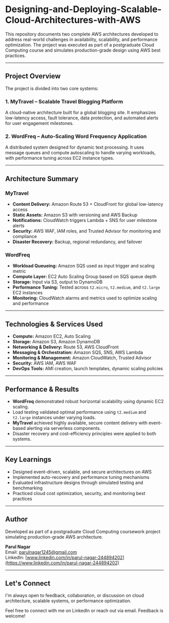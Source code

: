 # Designing-and-Deploying-Scalable-Cloud-Architectures-with-AWS

This repository documents two complete AWS architectures developed to address real-world challenges in availability, scalability, and performance optimization. The project was executed as part of a postgraduate Cloud Computing course and simulates production-grade design using AWS best practices.

---

## Project Overview

The project is divided into two core systems:

### 1. **MyTravel – Scalable Travel Blogging Platform**
A cloud-native architecture built for a global blogging site. It emphasizes low-latency access, fault tolerance, data protection, and automated alerts for user engagement milestones.

### 2. **WordFreq – Auto-Scaling Word Frequency Application**
A distributed system designed for dynamic text processing. It uses message queues and compute autoscaling to handle varying workloads, with performance tuning across EC2 instance types.

---

## Architecture Summary

### MyTravel

- **Content Delivery:** Amazon Route 53 + CloudFront for global low-latency access
- **Static Assets:** Amazon S3 with versioning and AWS Backup
- **Notifications:** CloudWatch triggers Lambda + SNS for user milestone alerts
- **Security:** AWS WAF, IAM roles, and Trusted Advisor for monitoring and compliance
- **Disaster Recovery:** Backup, regional redundancy, and failover

### WordFreq

- **Workload Queueing:** Amazon SQS used as input trigger and scaling metric
- **Compute Layer:** EC2 Auto Scaling Group based on SQS queue depth
- **Storage:** Input via S3, output to DynamoDB
- **Performance Tuning:** Tested across `t2.micro`, `t2.medium`, and `t2.large` EC2 instances
- **Monitoring:** CloudWatch alarms and metrics used to optimize scaling and performance

---

## Technologies & Services Used

- **Compute:** Amazon EC2, Auto Scaling
- **Storage:** Amazon S3, Amazon DynamoDB
- **Networking & Delivery:** Route 53, AWS CloudFront
- **Messaging & Orchestration:** Amazon SQS, SNS, AWS Lambda
- **Monitoring & Management:** Amazon CloudWatch, Trusted Advisor
- **Security:** AWS IAM, AWS WAF
- **DevOps Tools:** AMI creation, launch templates, dynamic scaling policies

---

## Performance & Results

- **WordFreq** demonstrated robust horizontal scalability using dynamic EC2 scaling.
- Load testing validated optimal performance using `t2.medium` and `t2.large` instances under varying loads.
- **MyTravel** achieved highly available, secure content delivery with event-based alerting via serverless components.
- Disaster recovery and cost-efficiency principles were applied to both systems.

---

## Key Learnings

- Designed event-driven, scalable, and secure architectures on AWS
- Implemented auto-recovery and performance tuning mechanisms
- Evaluated infrastructure designs through simulated testing and benchmarking
- Practiced cloud cost optimization, security, and monitoring best practices

---

## Author

Developed as part of a postgraduate Cloud Computing coursework project simulating production-grade AWS architecture.

**Parul Nagar**  
Email: parulnagar1245@gmail.com  
LinkedIn: [www.linkedin.com/in/parul-nagar-244894202](https://www.linkedin.com/in/parul-nagar-244894202)

---

## Let's Connect

I'm always open to feedback, collaboration, or discussion on cloud architecture, scalable systems, or performance optimization.

Feel free to connect with me on LinkedIn or reach out via email. Feedback is welcome!




